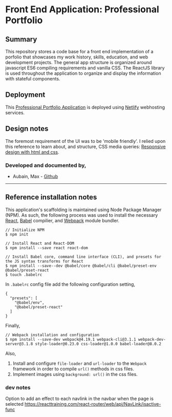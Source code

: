 # Front End Application: Professional Portfolio
## Summary
This repository stores a code base for a front end implementation of a porfolio that showcases my work history, skills, education, and web development projects.  The general app structure is organized around javascript ES6 compiling requirements and vanilla CSS.  The ReactJS library is used throughout the application to organize and display the information with stateful components.

## Deployment
This [Professional Portfolio Application](https://max-aubain.netlify.com/) is deployed using [Netlify](https://app.netlify.com/) webhosting services.

## Design notes
The foremost requirement of the UI was to be 'mobile friendly'.  I relied upon this reference to learn about, and structure, CSS media queries: [Responsive design with html and css](https://internetingishard.com/html-and-css/responsive-design/).

### Developed and documented by,
* Aubain, Max - [Github](https://github.com/CA-ma)  

---------
## Reference installation notes
This application's scaffolding is maintained using Node Package Manager (NPM).  As such, the following process was used to install the necessary [React](https://reactjs.org/), [Babel](https://babeljs.io/) compilier, and  [Webpack](https://webpack.js.org/) module bundler.

```
// Initialize NPM
$ npm init   

// Install React and React-DOM
$ npm install --save react react-dom

// Install Babel core, command line interface (CLI), and presets for the JS syntax transforms for React
$ npm install --save--dev @babel/core @babel/cli @babel/preset-env @babel/preset-react
$ touch .babelrc
```
In `.babelrc` config file add the following configuration setting,
```
{
  "presets": [
    "@babel/env",
    "@babel/preset-react"
  ]
}
```
Finally,
```
// Webpack installation and configuration
$ npm install --save-dev webpack@4.19.1 webpack-cli@3.1.1 webpack-dev-server@3.1.8 style-loader@0.23.0 css-loader@1.0.0 babel-loader@8.0.2
```
Also,
1. Install and configure `file-loader` and `url-loader` to the `Webpack` framework in order to compile `url()` methods in css files.
2. Implement images using `background: url()` in the css files.

### dev notes
Option to add an effect to each navlink in the navbar when the page is selected
https://reacttraining.com/react-router/web/api/NavLink/isactive-func